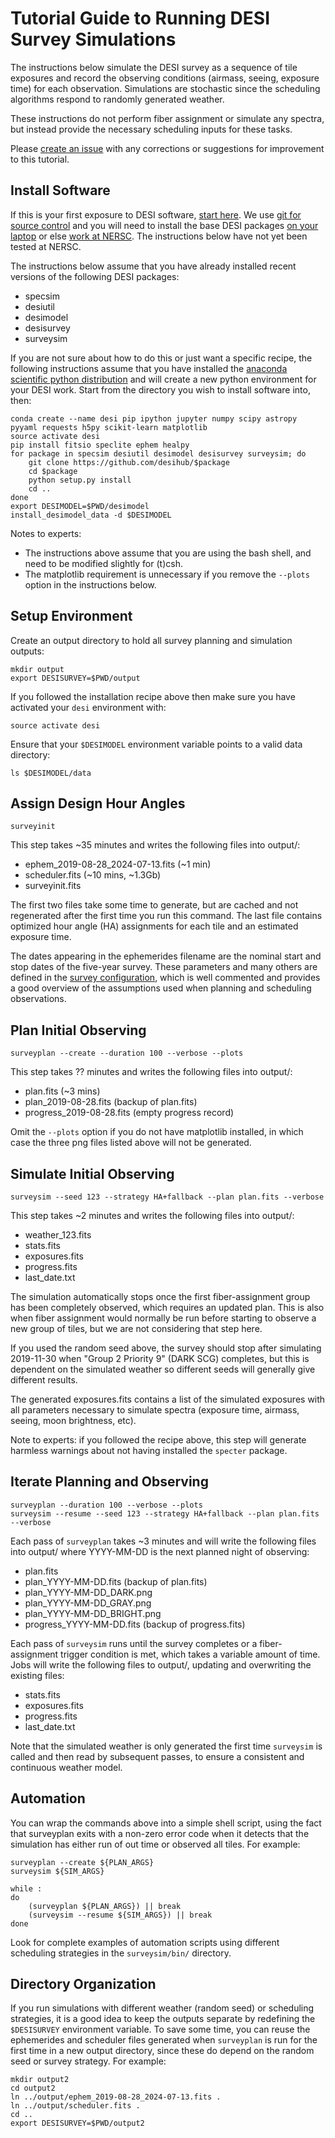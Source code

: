 # Tutorial Guide to Running DESI Survey Simulations

The instructions below simulate the DESI survey as a sequence of tile exposures and record the observing conditions (airmass, seeing, exposure time) for each observation. Simulations are stochastic since the scheduling algorithms respond to randomly generated weather.

These instructions do not perform fiber assignment or simulate any spectra, but instead provide the necessary scheduling inputs for these tasks.

Please [create an issue](https://github.com/desihub/surveysim/issues/new) with any corrections or suggestions for improvement to this tutorial.

## Install Software

If this is your first exposure to DESI software, [start here](https://desi.lbl.gov/trac/wiki/Pipeline/GettingStarted). We use [git for source control](https://desi.lbl.gov/trac/wiki/Computing/UsingGit) and you will need to install the base DESI packages [on your laptop](https://desi.lbl.gov/trac/wiki/Pipeline/GettingStarted/Laptop)
or else [work at NERSC](https://desi.lbl.gov/trac/wiki/Pipeline/GettingStarted/NERSC).  The instructions below have not yet been tested at NERSC.

The instructions below assume that you have already installed recent versions of the following DESI packages:
- specsim
- desiutil
- desimodel
- desisurvey
- surveysim

If you are not sure about how to do this or just want a specific recipe, the following instructions assume that you have installed the [anaconda scientific python distribution](https://docs.continuum.io/anaconda/install) and will create a new python environment for your DESI work. Start from the directory you wish to install software into, then:
```
conda create --name desi pip ipython jupyter numpy scipy astropy pyyaml requests h5py scikit-learn matplotlib
source activate desi
pip install fitsio speclite ephem healpy
for package in specsim desiutil desimodel desisurvey surveysim; do
    git clone https://github.com/desihub/$package
    cd $package
    python setup.py install
    cd ..
done
export DESIMODEL=$PWD/desimodel
install_desimodel_data -d $DESIMODEL
```

Notes to experts:
- The instructions above assume that you are using the bash shell, and need to be modified slightly for (t)csh.
- The matplotlib requirement is unnecessary if you remove the `--plots` option in the instructions below.

## Setup Environment

Create an output directory to hold all survey planning and simulation outputs:
```
mkdir output
export DESISURVEY=$PWD/output
```
If you followed the installation recipe above then make sure you have activated your `desi` environment with:
```
source activate desi
```
Ensure that your `$DESIMODEL` environment variable points to a valid data directory:
```
ls $DESIMODEL/data
```

## Assign Design Hour Angles

```
surveyinit
```

This step takes ~35 minutes and writes the following files into output/:
- ephem_2019-08-28_2024-07-13.fits  (~1 min)
- scheduler.fits (~10 mins, ~1.3Gb)
- surveyinit.fits

The first two files take some time to generate, but are cached and not regenerated after the first time you run this command. The last file contains optimized hour angle (HA) assignments for each tile and an estimated exposure time.

The dates appearing in the ephemerides filename are the nominal start and stop dates of the five-year survey.  These parameters and many others are defined in the [survey configuration](https://github.com/desihub/desisurvey/blob/master/py/desisurvey/data/config.yaml),
which is well commented and provides a good overview of the assumptions used when planning and scheduling observations.

## Plan Initial Observing

```
surveyplan --create --duration 100 --verbose --plots
```

This step takes ?? minutes and writes the following files into output/:
- plan.fits (~3 mins)
- plan_2019-08-28.fits (backup of plan.fits)
- progress_2019-08-28.fits (empty progress record)

Omit the `--plots` option if you do not have matplotlib installed, in which
case the three png files listed above will not be generated.


## Simulate Initial Observing

```
surveysim --seed 123 --strategy HA+fallback --plan plan.fits --verbose
```

This step takes ~2 minutes and writes the following files into output/:
- weather_123.fits
- stats.fits
- exposures.fits
- progress.fits
- last_date.txt

The simulation automatically stops once the first fiber-assignment group has
been completely observed, which requires an updated plan. This is also when
fiber assignment would normally be run before starting to observe a new group
of tiles, but we are not considering that step here.

If you used the random seed above, the survey should stop after simulating
2019-11-30 when "Group 2 Priority 9" (DARK SCG) completes, but this is dependent
on the simulated weather so different seeds will generally give different results.

The generated exposures.fits contains a list of the simulated exposures with
all parameters necessary to simulate spectra (exposure time, airmass, seeing,
moon brightness, etc).

Note to experts: if you followed the recipe above, this step will generate
harmless warnings about not having installed the `specter` package.

## Iterate Planning and Observing

```
surveyplan --duration 100 --verbose --plots
surveysim --resume --seed 123 --strategy HA+fallback --plan plan.fits --verbose
```

Each pass of `surveyplan` takes ~3 minutes and will write the following files
into output/ where YYYY-MM-DD is the next planned night of observing:
- plan.fits
- plan_YYYY-MM-DD.fits (backup of plan.fits)
- plan_YYYY-MM-DD_DARK.png
- plan_YYYY-MM-DD_GRAY.png
- plan_YYYY-MM-DD_BRIGHT.png
- progress_YYYY-MM-DD.fits (backup of progress.fits)

Each pass of `surveysim` runs until the survey completes or a fiber-assignment trigger condition is met, which takes a variable amount of time.  Jobs will write the following files to output/, updating and overwriting the existing files:
- stats.fits
- exposures.fits
- progress.fits
- last_date.txt

Note that the simulated weather is only generated the first time `surveysim` is called and then read by subsequent passes, to ensure a consistent and continuous weather model.

## Automation

You can wrap the commands above into a simple shell script, using the fact
that surveyplan exits with a non-zero error code when it detects that the
simulation has either run of out time or observed all tiles.  For example:
```
surveyplan --create ${PLAN_ARGS}
surveysim ${SIM_ARGS}

while :
do
    (surveyplan ${PLAN_ARGS}) || break
    (surveysim --resume ${SIM_ARGS}) || break
done
```
Look for complete examples of automation scripts using different scheduling
strategies in the `surveysim/bin/` directory.

## Directory Organization

If you run simulations with different weather (random seed) or scheduling strategies, it is a good idea to keep the outputs separate by redefining the `$DESISURVEY` environment variable. To save some time, you can reuse the ephemerides and scheduler files generated when `surveyplan` is run for the first time in a new output directory, since these do depend on the random seed or survey strategy. For example:
```
mkdir output2
cd output2
ln ../output/ephem_2019-08-28_2024-07-13.fits .
ln ../output/scheduler.fits .
cd ..
export DESISURVEY=$PWD/output2
```
